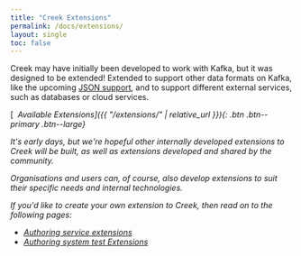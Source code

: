 ```yaml
---
title: "Creek Extensions"
permalink: /docs/extensions/
layout: single
toc: false
---
```


Creek may have initially been developed to work with Kafka, but it was designed to be extended! 
Extended to support other data formats on Kafka, 
like the upcoming [JSON support](https://github.com/creek-service/creek-kafka/issues/25), 
and to support different external services, such as databases or cloud services.

[<i class='fas fa-cube'/>&nbsp; Available Extensions]({{ "/extensions/" | relative_url }}){: .btn .btn--primary .btn--large}

It's early days, but we're hopeful other internally developed extensions to Creek will be built, 
as well as extensions developed and shared by the community. 

Organisations and users can, of course, also develop extensions to suit their specific needs and internal technologies.

If you'd like to create your own extension to Creek, then read on to the following pages:

* [Authoring service extensions](/docs/authoring-extensions/)
* [Authoring system test Extensions](/docs/authoring-test-extensions/)

[serviceDiscussion]: https://github.com/creek-service/creek-service/discussions/new